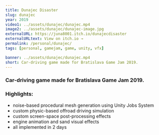 ```yaml
---
title: Dunajec Disaster
slug: dunajec
year: 2019
video1: ../assets/dunajec/dunajec.mp4
image2: ../assets/dunajec/dunajec-image.jpg
externalURL: https://juna8001.itch.io/dunajecdisaster
externalURLtext: View on itch.io →
permalink: /personal/dunajec/
tags: [personal, gamejam, game, unity, vfx]

banner: ../assets/dunajec/dunajec.mp4
short: Car-driving game made for Bratislava Game Jam 2019.
---
```


### Car-driving game made for Bratislava Game Jam 2019.

### Highlights:
* noise-based procedural mesh generation using Unity Jobs System
* custom physic-based offroad driving simulation
* custom screen-space post-processing effects
* engine animation and sand visual effects
* all implemented in 2 days
